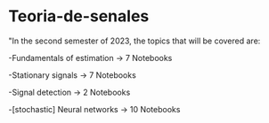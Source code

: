 # Teoria-de-senales
"In the second semester of 2023, the topics that will be covered are:

-Fundamentals of estimation -> 7 Notebooks

-Stationary signals -> 7 Notebooks

-Signal detection -> 2 Notebooks

-[stochastic] Neural networks -> 10 Notebooks
